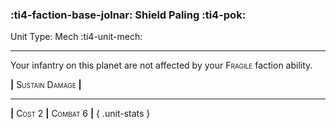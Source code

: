### :ti4-faction-base-jolnar: **Shield Paling** :ti4-pok:

Unit Type: Mech :ti4-unit-mech:

---

Your infantry on this planet are not affected by your <span style="font-variant:small-caps;">Fragile</span> faction ability.

__|__ <span style="font-variant:small-caps;">Sustain Damage</span> __|__

---

__|__ <span style="font-variant:small-caps;">Cost 2</span> __|__ <span style="font-variant:small-caps;">Combat 6</span> __|__
{ .unit-stats }
